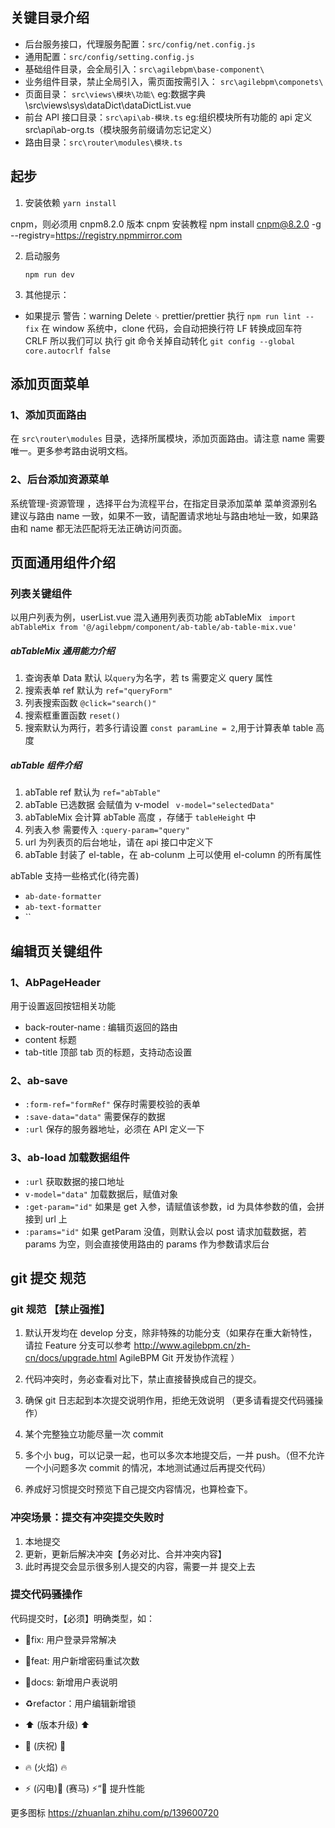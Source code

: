 ## 关键目录介绍

- 后台服务接口，代理服务配置：`src/config/net.config.js`
- 通用配置：`src/config/setting.config.js`
- 基础组件目录，会全局引入：`src\agilebpm\base-component\`
- 业务组件目录，禁止全局引入，需页面按需引入： `src\agilebpm\componets\`
- 页面目录： `src\views\模块\功能\` eg:数据字典 \src\views\sys\dataDict\dataDictList.vue
- 前台 API 接口目录：`src\api\ab-模块.ts` eg:组织模块所有功能的 api 定义 src\api\ab-org.ts（模块服务前缀请勿忘记定义）
- 路由目录：`src\router\modules\模块.ts`

## 起步

1. 安装依赖
   `yarn install`

cnpm，则必须用 cnpm8.2.0 版本 cnpm 安装教程 npm install cnpm@8.2.0 -g --registry=https://registry.npmmirror.com

2. 启动服务

   `npm run dev`

3. 其他提示：

- 如果提示 警告：warning Delete `␍` prettier/prettier 执行 `npm run lint --fix`
  在 window 系统中，clone 代码，会自动把换行符 LF 转换成回车符 CRLF
  所以我们可以 执行 git 命令关掉自动转化 `git config --global core.autocrlf false`

## 添加页面菜单

### 1、添加页面路由

在 `src\router\modules` 目录，选择所属模块，添加页面路由。请注意 name 需要唯一。更多参考路由说明文档。

### 2、后台添加资源菜单

系统管理-资源管理 ，选择平台为流程平台，在指定目录添加菜单
菜单资源别名建议与路由 name 一致，如果不一致，请配置请求地址与路由地址一致，如果路由和 name 都无法匹配将无法正确访问页面。

## 页面通用组件介绍

### 列表关键组件

以用户列表为例，userList.vue
混入通用列表页功能 abTableMix ` import abTableMix from '@/agilebpm/component/ab-table/ab-table-mix.vue'`

##### abTableMix 通用能力介绍

1. 查询表单 Data 默认 以`query`为名字，若 ts 需要定义 query 属性
2. 搜索表单 ref 默认为 `ref="queryForm"`
3. 列表搜索函数 `@click="search()"`
4. 搜索框重置函数 `reset()`
5. 搜索默认为两行，若多行请设置 `const paramLine = 2`,用于计算表单 table 高度

##### abTable 组件介绍

1. abTable ref 默认为 `ref="abTable"`
2. abTable 已选数据 会赋值为 v-model ` v-model="selectedData"`
3. abTableMix 会计算 abTable 高度 ，存储于 `tableHeight` 中
4. 列表入参 需要传入 `:query-param="query"`
5. url 为列表页的后台地址，请在 api 接口中定义下
6. abTable 封装了 el-table，在 ab-colunm 上可以使用 el-column 的所有属性

abTable 支持一些格式化(待完善)

- `ab-date-formatter`
- `ab-text-formatter`
- ``

## 编辑页关键组件

### 1、AbPageHeader

用于设置返回按钮相关功能

- back-router-name : 编辑页返回的路由
- content 标题
- tab-title 顶部 tab 页的标题，支持动态设置

### 2、ab-save

- `:form-ref="formRef"` 保存时需要校验的表单
- `:save-data="data"` 需要保存的数据
- `:url` 保存的服务器地址，必须在 API 定义一下

### 3、ab-load 加载数据组件

- `:url` 获取数据的接口地址
- `v-model="data"` 加载数据后，赋值对象
- `:get-param="id"` 如果是 get 入参，请赋值该参数，id 为具体参数的值，会拼接到 url 上
- `:params="id"` 如果 getParam 没值，则默认会以 post 请求加载数据，若 params 为空，则会直接使用路由的 params 作为参数请求后台

## git 提交 规范

### git 规范 【禁止强推】

1. 默认开发均在 develop 分支，除非特殊的功能分支（如果存在重大新特性，请拉 Feature 分支可以参考 http://www.agilebpm.cn/zh-cn/docs/upgrade.html AgileBPM Git 开发协作流程 ）

2. 代码冲突时，务必查看对比下，禁止直接替换成自己的提交。

3. 确保 git 日志起到本次提交说明作用，拒绝无效说明 （更多请看提交代码骚操作）

4. 某个完整独立功能尽量一次 commit

5. 多个小 bug，可以记录一起，也可以多次本地提交后，一并 push。（但不允许一个小问题多次 commit 的情况，本地测试通过后再提交代码）

6. 养成好习惯提交时预览下自己提交内容情况，也算检查下。

### 冲突场景：提交有冲突提交失败时

1. 本地提交
2. 更新，更新后解决冲突【务必对比、合并冲突内容】
3. 此时再提交会显示很多别人提交的内容，需要一并 提交上去

### 提交代码骚操作

代码提交时，【必须】明确类型，如：

- 🐛fix: 用户登录异常解决
- 🎨feat: 用户新增密码重试次数
- 📝docs: 新增用户表说明
- ♻refactor：用户编辑新增锁

- ⬆️ (版本升级) :arrow_up:
- 🎉 (庆祝) :tada:
- 🔥 (火焰) :fire:
- ⚡ (闪电)🐎 (赛马) :zap:“:racehorse: 提升性能

更多图标 https://zhuanlan.zhihu.com/p/139600720
